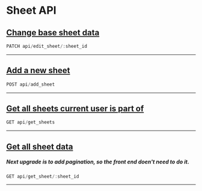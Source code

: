 # Sheet API
## [Change base sheet data](./sheet_man/edit_sheet.md)
```js
PATCH api/edit_sheet/:sheet_id
```
***
## [Add a new sheet](./sheet_man/add_sheet.md)
```js
POST api/add_sheet
```
***
## [Get all sheets current user is part of](./sheet_man/get_sheets.md)
```js
GET api/get_sheets
```
***
## [Get all sheet data](./sheet_man/get_sheet.md)
##### Next upgrade is to add pagination, so the front end doen't need to do it.
```js
GET api/get_sheet/:sheet_id
```
***